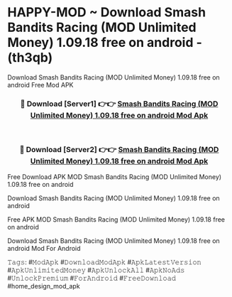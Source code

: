 # HAPPY-MOD ~ Download Smash Bandits Racing (MOD Unlimited Money) 1.09.18 free on android - (th3qb)
Download Smash Bandits Racing (MOD Unlimited Money) 1.09.18 free on android Free Mod APK

<div align="center">
<h3>🔴 Download [Server1] 👉👉 <a href="https://apk-comot.site?title=Smash_Bandits_Racing_(MOD_Unlimited_Money)_1.09.18_free_on_android">Smash Bandits Racing (MOD Unlimited Money) 1.09.18 free on android Mod Apk</a></h3><br>

<h3>🔴 Download [Server2] 👉👉 <a href="https://apk-comot.site?title=Smash_Bandits_Racing_(MOD_Unlimited_Money)_1.09.18_free_on_android">Smash Bandits Racing (MOD Unlimited Money) 1.09.18 free on android Mod Apk</a></h3>
</div>


Free Download APK MOD Smash Bandits Racing (MOD Unlimited Money) 1.09.18 free on android

Download Smash Bandits Racing (MOD Unlimited Money) 1.09.18 free on android 

Free APK MOD Smash Bandits Racing (MOD Unlimited Money) 1.09.18 free on android 

Download Smash Bandits Racing (MOD Unlimited Money) 1.09.18 free on android Mod For Android

𝚃𝚊𝚐𝚜: #𝙼𝚘𝚍𝙰𝚙𝚔 #𝙳𝚘𝚠𝚗𝚕𝚘𝚊𝚍𝙼𝚘𝚍𝙰𝚙𝚔 #𝙰𝚙𝚔𝙻𝚊𝚝𝚎𝚜𝚝𝚅𝚎𝚛𝚜𝚒𝚘𝚗 #𝙰𝚙𝚔𝚄𝚗𝚕𝚒𝚖𝚒𝚝𝚎𝚍𝙼𝚘𝚗𝚎𝚢 #𝙰𝚙𝚔𝚄𝚗𝚕𝚘𝚌𝚔𝙰𝚕𝚕 #𝙰𝚙𝚔𝙽𝚘𝙰𝚍𝚜 #𝚄𝚗𝚕𝚘𝚌𝚔𝙿𝚛𝚎𝚖𝚒𝚞𝚖 #𝙵𝚘𝚛𝙰𝚗𝚍𝚛𝚘𝚒𝚍 #𝙵𝚛𝚎𝚎𝙳𝚘𝚠𝚗𝚕𝚘𝚊𝚍 #home_design_mod_apk